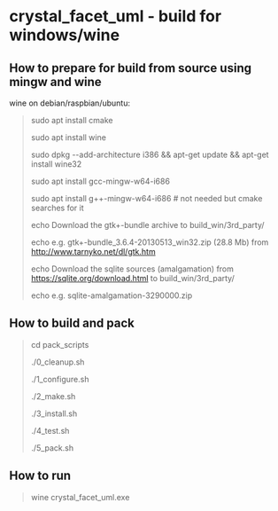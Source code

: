 
crystal_facet_uml - build for windows/wine
=============

How to prepare for build from source using mingw and wine
-----------

wine on debian/raspbian/ubuntu:

> sudo apt install cmake
>
> sudo apt install wine
>
> sudo dpkg --add-architecture i386 && apt-get update && apt-get install wine32
>
> sudo apt install gcc-mingw-w64-i686
>
> sudo apt install g++-mingw-w64-i686  # not needed but cmake searches for it
>
> echo Download the gtk+-bundle archive to build_win/3rd_party/
>
> echo e.g. gtk+-bundle_3.6.4-20130513_win32.zip (28.8 Mb) from http://www.tarnyko.net/dl/gtk.htm
>
> echo Download the sqlite sources (amalgamation) from https://sqlite.org/download.html to build_win/3rd_party/
>
> echo e.g. sqlite-amalgamation-3290000.zip


How to build and pack
-----------

> cd pack_scripts
>
> ./0_cleanup.sh
>
> ./1_configure.sh
>
> ./2_make.sh
>
> ./3_install.sh
>
> ./4_test.sh
>
> ./5_pack.sh


How to run
-----------

> wine crystal_facet_uml.exe

